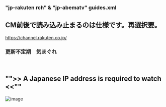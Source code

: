 
### "jp-rakuten rch" & "jp-abematv" guides.xml

## CM前後で読み込み止まるのは仕様です。再選択要。

https://channel.rakuten.co.jp/

### 更新不定期　気まぐれ
<br/>

## "">> A Japanese IP address is required to watch <<""

![image](https://github.com/user-attachments/assets/eb0c0c32-9b9e-40fe-b1a8-a0da6d4db621)
